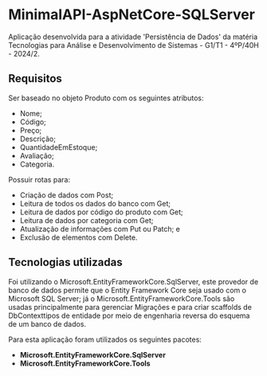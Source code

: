 # MinimalAPI-AspNetCore-SQLServer

Aplicação desenvolvida para a atividade 'Persistência de Dados' da matéria Tecnologias para Análise e Desenvolvimento de Sistemas - G1/T1 - 4ºP/40H - 2024/2.  


## Requisitos  

Ser baseado no objeto Produto com os seguintes atributos:   
- Nome;
- Código;
- Preço;
- Descrição;
- QuantidadeEmEstoque;
- Avaliação;
- Categoria.

Possuir rotas para:  

- Criação de dados com Post;
- Leitura de todos os dados do banco com Get;
- Leitura de dados por código do produto com Get;
- Leitura de dados por categoria com Get;
- Atualização de informações com Put ou Patch; e
- Exclusão de elementos com Delete. 


## Tecnologias utilizadas  

Foi utilizando o Microsoft.EntityFrameworkCore.SqlServer, este provedor de banco de dados permite que o Entity Framework Core seja usado com o Microsoft SQL Server; já o Microsoft.EntityFrameworkCore.Tools são usadas principalmente para gerenciar Migrações e para criar scaffolds de DbContexttipos de entidade por meio de engenharia reversa do esquema de um banco de dados.

Para esta aplicação foram utilizados os seguintes pacotes:  

-  **Microsoft.EntityFrameworkCore.SqlServer**
-  **Microsoft.EntityFrameworkCore.Tools**
  
